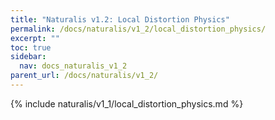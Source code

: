 ```yaml
---
title: "Naturalis v1.2: Local Distortion Physics"
permalink: /docs/naturalis/v1_2/local_distortion_physics/
excerpt: ""
toc: true
sidebar:
  nav: docs_naturalis_v1_2
parent_url: /docs/naturalis/v1_2/
---
```


{% include naturalis/v1_1/local_distortion_physics.md %}
